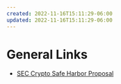 ```yaml
---
created: 2022-11-16T15:11:29-06:00
updated: 2022-11-16T15:11:29-06:00
---
```

# General Links

* [SEC Crypto Safe Harbor Proposal](https://www.sec.gov/news/public-statement/peirce-statement-token-safe-harbor-proposal-2.0)